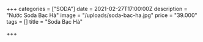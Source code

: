 +++
categories = ["SODA"]
date = 2021-02-27T17:00:00Z
description = "Nước Soda Bạc Hà"
image = "/uploads/soda-bac-ha.jpg"
price = "39.000"
tags = []
title = "Soda Bạc Hà"

+++
